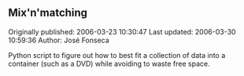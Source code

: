 ## Mix'n'matching

Originally published: 2006-03-23 10:30:47
Last updated: 2006-03-30 10:59:36
Author: José Fonseca

Python script to figure out how to best fit a collection of data into a container (such as a DVD) while avoiding to waste free space.